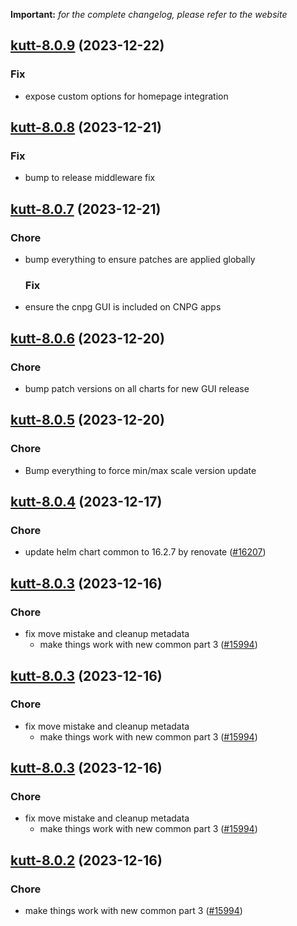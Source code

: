 **Important:**
*for the complete changelog, please refer to the website*




## [kutt-8.0.9](https://github.com/truecharts/charts/compare/kutt-8.0.8...kutt-8.0.9) (2023-12-22)

### Fix

- expose custom options for homepage integration
  
  


## [kutt-8.0.8](https://github.com/truecharts/charts/compare/kutt-8.0.7...kutt-8.0.8) (2023-12-21)

### Fix

- bump to release middleware fix
  
  


## [kutt-8.0.7](https://github.com/truecharts/charts/compare/kutt-8.0.6...kutt-8.0.7) (2023-12-21)

### Chore

- bump everything to ensure patches are applied globally
  
  ### Fix

- ensure the cnpg GUI is included on CNPG apps
  
  


## [kutt-8.0.6](https://github.com/truecharts/charts/compare/kutt-8.0.5...kutt-8.0.6) (2023-12-20)

### Chore

- bump patch versions on all charts for new GUI release
  
  


## [kutt-8.0.5](https://github.com/truecharts/charts/compare/kutt-8.0.4...kutt-8.0.5) (2023-12-20)

### Chore

- Bump everything to force min/max scale version update
  
  


## [kutt-8.0.4](https://github.com/truecharts/charts/compare/kutt-8.0.3...kutt-8.0.4) (2023-12-17)

### Chore

- update helm chart common to 16.2.7 by renovate ([#16207](https://github.com/truecharts/charts/issues/16207))
  
  


## [kutt-8.0.3](https://github.com/truecharts/charts/compare/kutt-7.0.3...kutt-8.0.3) (2023-12-16)

### Chore

- fix move mistake and cleanup metadata
  - make things work with new common part 3 ([#15994](https://github.com/truecharts/charts/issues/15994))
  
  


## [kutt-8.0.3](https://github.com/truecharts/charts/compare/kutt-7.0.3...kutt-8.0.3) (2023-12-16)

### Chore

- fix move mistake and cleanup metadata
  - make things work with new common part 3 ([#15994](https://github.com/truecharts/charts/issues/15994))
  
  


## [kutt-8.0.3](https://github.com/truecharts/charts/compare/kutt-7.0.3...kutt-8.0.3) (2023-12-16)

### Chore

- fix move mistake and cleanup metadata
  - make things work with new common part 3 ([#15994](https://github.com/truecharts/charts/issues/15994))
  
  


## [kutt-8.0.2](https://github.com/truecharts/charts/compare/kutt-7.0.3...kutt-8.0.2) (2023-12-16)

### Chore

- make things work with new common part 3 ([#15994](https://github.com/truecharts/charts/issues/15994))
